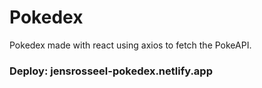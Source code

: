# Pokedex
Pokedex made with react using axios to fetch the PokeAPI. 

### Deploy: jensrosseel-pokedex.netlify.app